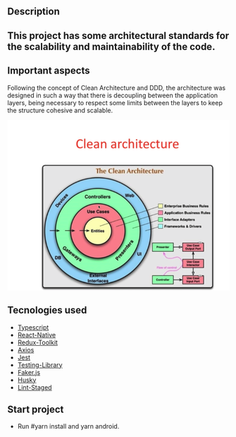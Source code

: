 ## Description

## This project has some architectural standards for the scalability and maintainability of the code.

## Important aspects

Following the concept of Clean Architecture and DDD, the architecture was designed in such a way that there is decoupling between the application layers, being necessary to respect some limits between the layers to keep the structure cohesive and scalable.
&nbsp;

![alt text](https://raw.githubusercontent.com/paulosoujava/desafioPicPay/main/clean.png)

## Tecnologies used

- [Typescript](https://www.typescriptlang.org/)
- [React-Native](https://reactnative.dev/)
- [Redux-Toolkit](https://redux-toolkit.js.org/)
- [Axios](https://github.com/axios/axios)
- [Jest](https://jestjs.io/)
- [Testing-Library](https://callstack.github.io/react-native-testing-library/)
- [Faker.js](https://github.com/marak/Faker.js/)
- [Husky](https://github.com/typicode/husky)
- [Lint-Staged](https://github.com/okonet/lint-staged)

## Start project
- Run #yarn install and yarn android.
